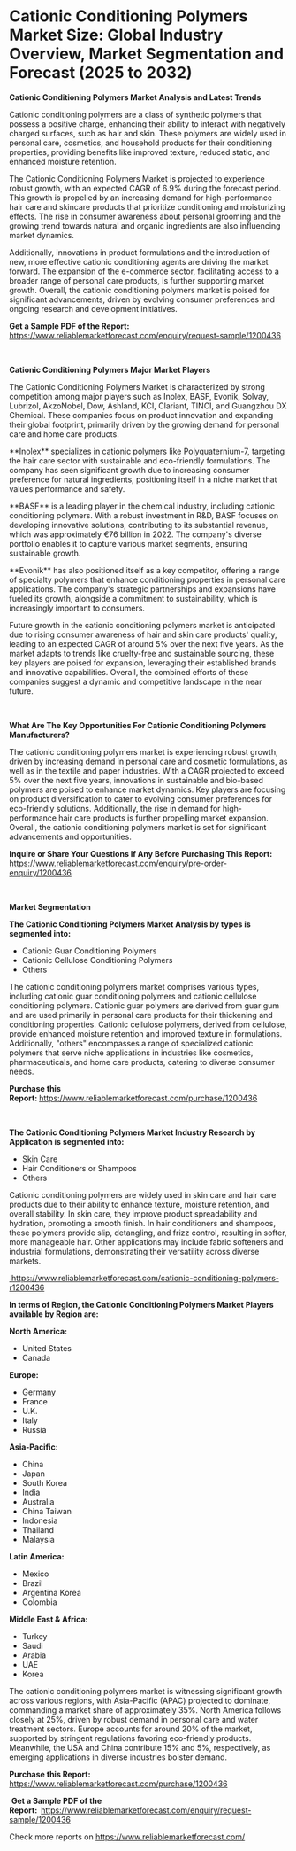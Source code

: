 <p><h1>Cationic Conditioning Polymers Market Size: Global Industry Overview, Market Segmentation and Forecast (2025 to 2032)</h1></p><p><strong>Cationic Conditioning Polymers Market Analysis and Latest Trends</strong></p>
<p><p>Cationic conditioning polymers are a class of synthetic polymers that possess a positive charge, enhancing their ability to interact with negatively charged surfaces, such as hair and skin. These polymers are widely used in personal care, cosmetics, and household products for their conditioning properties, providing benefits like improved texture, reduced static, and enhanced moisture retention.</p><p>The Cationic Conditioning Polymers Market is projected to experience robust growth, with an expected CAGR of 6.9% during the forecast period. This growth is propelled by an increasing demand for high-performance hair care and skincare products that prioritize conditioning and moisturizing effects. The rise in consumer awareness about personal grooming and the growing trend towards natural and organic ingredients are also influencing market dynamics.</p><p>Additionally, innovations in product formulations and the introduction of new, more effective cationic conditioning agents are driving the market forward. The expansion of the e-commerce sector, facilitating access to a broader range of personal care products, is further supporting market growth. Overall, the cationic conditioning polymers market is poised for significant advancements, driven by evolving consumer preferences and ongoing research and development initiatives.</p></p>
<p><strong>Get a Sample PDF of the Report:&nbsp;</strong> <a href="https://www.reliablemarketforecast.com/enquiry/request-sample/1200436?utm_campaign=2950&utm_medium=2&utm_source=Github&utm_content=ia&utm_term=22032025&utm_id=cationic-conditioning-polymers">https://www.reliablemarketforecast.com/enquiry/request-sample/1200436</a></p>
<p>&nbsp;</p>
<p><strong>Cationic Conditioning Polymers Major Market Players</strong></p>
<p><p>The Cationic Conditioning Polymers Market is characterized by strong competition among major players such as Inolex, BASF, Evonik, Solvay, Lubrizol, AkzoNobel, Dow, Ashland, KCI, Clariant, TINCI, and Guangzhou DX Chemical. These companies focus on product innovation and expanding their global footprint, primarily driven by the growing demand for personal care and home care products.</p><p>**Inolex** specializes in cationic polymers like Polyquaternium-7, targeting the hair care sector with sustainable and eco-friendly formulations. The company has seen significant growth due to increasing consumer preference for natural ingredients, positioning itself in a niche market that values performance and safety.</p><p>**BASF** is a leading player in the chemical industry, including cationic conditioning polymers. With a robust investment in R&D, BASF focuses on developing innovative solutions, contributing to its substantial revenue, which was approximately €76 billion in 2022. The company's diverse portfolio enables it to capture various market segments, ensuring sustainable growth.</p><p>**Evonik** has also positioned itself as a key competitor, offering a range of specialty polymers that enhance conditioning properties in personal care applications. The company's strategic partnerships and expansions have fueled its growth, alongside a commitment to sustainability, which is increasingly important to consumers.</p><p>Future growth in the cationic conditioning polymers market is anticipated due to rising consumer awareness of hair and skin care products' quality, leading to an expected CAGR of around 5% over the next five years. As the market adapts to trends like cruelty-free and sustainable sourcing, these key players are poised for expansion, leveraging their established brands and innovative capabilities. Overall, the combined efforts of these companies suggest a dynamic and competitive landscape in the near future.</p></p>
<p>&nbsp;</p>
<p><strong>What Are The Key Opportunities For Cationic Conditioning Polymers Manufacturers?</strong></p>
<p><p>The cationic conditioning polymers market is experiencing robust growth, driven by increasing demand in personal care and cosmetic formulations, as well as in the textile and paper industries. With a CAGR projected to exceed 5% over the next five years, innovations in sustainable and bio-based polymers are poised to enhance market dynamics. Key players are focusing on product diversification to cater to evolving consumer preferences for eco-friendly solutions. Additionally, the rise in demand for high-performance hair care products is further propelling market expansion. Overall, the cationic conditioning polymers market is set for significant advancements and opportunities.</p></p>
<p><strong>Inquire or Share Your Questions If Any Before Purchasing This Report:</strong> <a href="https://www.reliablemarketforecast.com/enquiry/pre-order-enquiry/1200436?utm_campaign=2950&utm_medium=2&utm_source=Github&utm_content=ia&utm_term=22032025&utm_id=cationic-conditioning-polymers">https://www.reliablemarketforecast.com/enquiry/pre-order-enquiry/1200436</a></p>
<p>&nbsp;</p>
<p><strong>Market Segmentation</strong></p>
<p><strong>The Cationic Conditioning Polymers Market Analysis by types is segmented into:</strong></p>
<p><ul><li>Cationic Guar Conditioning Polymers</li><li>Cationic Cellulose Conditioning Polymers</li><li>Others</li></ul></p>
<p><p>The cationic conditioning polymers market comprises various types, including cationic guar conditioning polymers and cationic cellulose conditioning polymers. Cationic guar polymers are derived from guar gum and are used primarily in personal care products for their thickening and conditioning properties. Cationic cellulose polymers, derived from cellulose, provide enhanced moisture retention and improved texture in formulations. Additionally, "others" encompasses a range of specialized cationic polymers that serve niche applications in industries like cosmetics, pharmaceuticals, and home care products, catering to diverse consumer needs.</p></p>
<p><strong>Purchase this Report:&nbsp;</strong><a href="https://www.reliablemarketforecast.com/purchase/1200436?utm_campaign=2950&utm_medium=2&utm_source=Github&utm_content=ia&utm_term=22032025&utm_id=cationic-conditioning-polymers">https://www.reliablemarketforecast.com/purchase/1200436</a></p>
<p>&nbsp;</p>
<p><strong>The Cationic Conditioning Polymers Market Industry Research by Application is segmented into:</strong></p>
<p><ul><li>Skin Care</li><li>Hair Conditioners or Shampoos</li><li>Others</li></ul></p>
<p><p>Cationic conditioning polymers are widely used in skin care and hair care products due to their ability to enhance texture, moisture retention, and overall stability. In skin care, they improve product spreadability and hydration, promoting a smooth finish. In hair conditioners and shampoos, these polymers provide slip, detangling, and frizz control, resulting in softer, more manageable hair. Other applications may include fabric softeners and industrial formulations, demonstrating their versatility across diverse markets.</p></p>
<p><a href="https://www.reliablemarketforecast.com/cationic-conditioning-polymers-r1200436?utm_campaign=2950&utm_medium=2&utm_source=Github&utm_content=ia&utm_term=22032025&utm_id=cationic-conditioning-polymers">&nbsp;https://www.reliablemarketforecast.com/cationic-conditioning-polymers-r1200436</a></p>
<p><strong>In terms of Region, the Cationic Conditioning Polymers Market Players available by Region are:</strong></p>
<p>
    <p> <strong> North America: </strong>
        <ul>
            <li>United States</li>
            <li>Canada</li>
        </ul>
        </p> 
    <p> <strong> Europe: </strong>
        <ul>
            <li>Germany</li>
            <li>France</li>
            <li>U.K.</li>
            <li>Italy</li>
            <li>Russia</li>
        </ul>
        </p> 
    <p> <strong> Asia-Pacific: </strong>
        <ul>
            <li>China</li>
            <li>Japan</li>
            <li>South Korea</li>
            <li>India</li>
            <li>Australia</li>
            <li>China Taiwan</li>
            <li>Indonesia</li>
            <li>Thailand</li>
            <li>Malaysia</li>
        </ul>
        </p> 
    <p> <strong> Latin America: </strong>
        <ul>
            <li>Mexico</li>
            <li>Brazil</li>
            <li>Argentina Korea</li>
            <li>Colombia</li>
        </ul>
        </p> 
    <p> <strong> Middle East & Africa: </strong>
        <ul>
            <li>Turkey</li>
            <li>Saudi</li>
            <li>Arabia</li>
            <li>UAE</li>
            <li>Korea</li>
        </ul>
    </p>
    </p>
<p><p>The cationic conditioning polymers market is witnessing significant growth across various regions, with Asia-Pacific (APAC) projected to dominate, commanding a market share of approximately 35%. North America follows closely at 25%, driven by robust demand in personal care and water treatment sectors. Europe accounts for around 20% of the market, supported by stringent regulations favoring eco-friendly products. Meanwhile, the USA and China contribute 15% and 5%, respectively, as emerging applications in diverse industries bolster demand.</p></p>
<p><strong>Purchase this Report: </strong><a href="https://www.reliablemarketforecast.com/purchase/1200436?utm_campaign=2950&utm_medium=2&utm_source=Github&utm_content=ia&utm_term=22032025&utm_id=cationic-conditioning-polymers">https://www.reliablemarketforecast.com/purchase/1200436</a></p>
<p>&nbsp;<strong>Get a Sample PDF of the Report:&nbsp;&nbsp;</strong><a href="https://www.reliablemarketforecast.com/enquiry/request-sample/1200436?utm_campaign=2950&utm_medium=2&utm_source=Github&utm_content=ia&utm_term=22032025&utm_id=cationic-conditioning-polymers">https://www.reliablemarketforecast.com/enquiry/request-sample/1200436</a></p>
<p><strong></strong></p>
<p>Check more reports on <a href="https://www.reliablemarketforecast.com/?utm_campaign=2950&utm_medium=2&utm_source=Github&utm_content=ia&utm_term=22032025&utm_id=cationic-conditioning-polymers">https://www.reliablemarketforecast.com/</a></p>